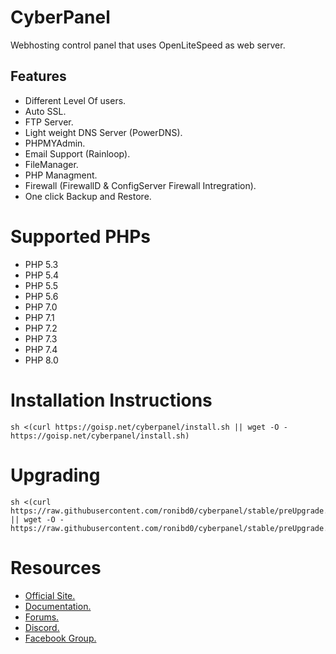 # CyberPanel

Webhosting control panel that uses OpenLiteSpeed as web server.

## Features

* Different Level Of users.
* Auto SSL.
* FTP Server.
* Light weight DNS Server (PowerDNS).
* PHPMYAdmin.
* Email Support (Rainloop).
* FileManager.
* PHP Managment.
* Firewall (FirewallD & ConfigServer Firewall Intregration).
* One click Backup and Restore.

# Supported PHPs

* PHP 5.3
* PHP 5.4
* PHP 5.5
* PHP 5.6
* PHP 7.0
* PHP 7.1
* PHP 7.2
* PHP 7.3
* PHP 7.4
* PHP 8.0

# Installation Instructions


```
sh <(curl https://goisp.net/cyberpanel/install.sh || wget -O - https://goisp.net/cyberpanel/install.sh)
```

# Upgrading


```
sh <(curl https://raw.githubusercontent.com/ronibd0/cyberpanel/stable/preUpgrade.sh || wget -O - https://raw.githubusercontent.com/ronibd0/cyberpanel/stable/preUpgrade.sh)
```

# Resources

* [Official Site.](https://cyberpanel.net)
* [Documentation.](https://docs.cyberpanel.net)
* [Forums.](https://forums.cyberpanel.net)
* [Discord.](https://discord.gg/g8k8Db3)
* [Facebook Group.](https://www.facebook.com/groups/cyberpanel)

